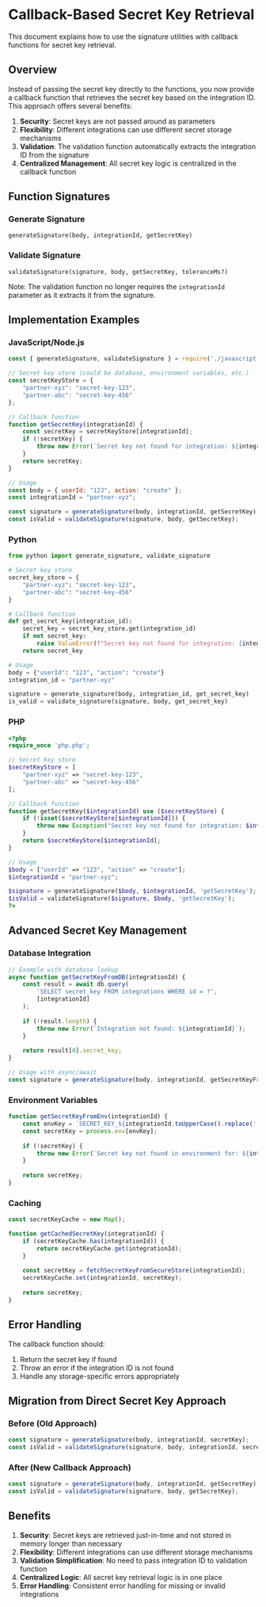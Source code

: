 # Callback-Based Secret Key Retrieval

This document explains how to use the signature utilities with callback functions for secret key retrieval.

## Overview

Instead of passing the secret key directly to the functions, you now provide a callback function that retrieves the secret key based on the integration ID. This approach offers several benefits:

1. **Security**: Secret keys are not passed around as parameters
2. **Flexibility**: Different integrations can use different secret storage mechanisms
3. **Validation**: The validation function automatically extracts the integration ID from the signature
4. **Centralized Management**: All secret key logic is centralized in the callback function

## Function Signatures

### Generate Signature
```
generateSignature(body, integrationId, getSecretKey)
```

### Validate Signature
```
validateSignature(signature, body, getSecretKey, toleranceMs?)
```

Note: The validation function no longer requires the `integrationId` parameter as it extracts it from the signature.

## Implementation Examples

### JavaScript/Node.js

```javascript
const { generateSignature, validateSignature } = require('./javascript');

// Secret key store (could be database, environment variables, etc.)
const secretKeyStore = {
    "partner-xyz": "secret-key-123",
    "partner-abc": "secret-key-456"
};

// Callback function
function getSecretKey(integrationId) {
    const secretKey = secretKeyStore[integrationId];
    if (!secretKey) {
        throw new Error(`Secret key not found for integration: ${integrationId}`);
    }
    return secretKey;
}

// Usage
const body = { userId: "123", action: "create" };
const integrationId = "partner-xyz";

const signature = generateSignature(body, integrationId, getSecretKey);
const isValid = validateSignature(signature, body, getSecretKey);
```

### Python

```python
from python import generate_signature, validate_signature

# Secret key store
secret_key_store = {
    "partner-xyz": "secret-key-123",
    "partner-abc": "secret-key-456"
}

# Callback function
def get_secret_key(integration_id):
    secret_key = secret_key_store.get(integration_id)
    if not secret_key:
        raise ValueError(f"Secret key not found for integration: {integration_id}")
    return secret_key

# Usage
body = {"userId": "123", "action": "create"}
integration_id = "partner-xyz"

signature = generate_signature(body, integration_id, get_secret_key)
is_valid = validate_signature(signature, body, get_secret_key)
```

### PHP

```php
<?php
require_once 'php.php';

// Secret key store
$secretKeyStore = [
    "partner-xyz" => "secret-key-123",
    "partner-abc" => "secret-key-456"
];

// Callback function
function getSecretKey($integrationId) use ($secretKeyStore) {
    if (!isset($secretKeyStore[$integrationId])) {
        throw new Exception("Secret key not found for integration: $integrationId");
    }
    return $secretKeyStore[$integrationId];
}

// Usage
$body = ["userId" => "123", "action" => "create"];
$integrationId = "partner-xyz";

$signature = generateSignature($body, $integrationId, 'getSecretKey');
$isValid = validateSignature($signature, $body, 'getSecretKey');
?>
```

## Advanced Secret Key Management

### Database Integration

```javascript
// Example with database lookup
async function getSecretKeyFromDB(integrationId) {
    const result = await db.query(
        'SELECT secret_key FROM integrations WHERE id = ?', 
        [integrationId]
    );
    
    if (!result.length) {
        throw new Error(`Integration not found: ${integrationId}`);
    }
    
    return result[0].secret_key;
}

// Usage with async/await
const signature = generateSignature(body, integrationId, getSecretKeyFromDB);
```

### Environment Variables

```javascript
function getSecretKeyFromEnv(integrationId) {
    const envKey = `SECRET_KEY_${integrationId.toUpperCase().replace('-', '_')}`;
    const secretKey = process.env[envKey];
    
    if (!secretKey) {
        throw new Error(`Secret key not found in environment for: ${integrationId}`);
    }
    
    return secretKey;
}
```

### Caching

```javascript
const secretKeyCache = new Map();

function getCachedSecretKey(integrationId) {
    if (secretKeyCache.has(integrationId)) {
        return secretKeyCache.get(integrationId);
    }
    
    const secretKey = fetchSecretKeyFromSecureStore(integrationId);
    secretKeyCache.set(integrationId, secretKey);
    
    return secretKey;
}
```

## Error Handling

The callback function should:
1. Return the secret key if found
2. Throw an error if the integration ID is not found
3. Handle any storage-specific errors appropriately

## Migration from Direct Secret Key Approach

### Before (Old Approach)
```javascript
const signature = generateSignature(body, integrationId, secretKey);
const isValid = validateSignature(signature, body, integrationId, secretKey);
```

### After (New Callback Approach)
```javascript
const signature = generateSignature(body, integrationId, getSecretKey);
const isValid = validateSignature(signature, body, getSecretKey);
```

## Benefits

1. **Security**: Secret keys are retrieved just-in-time and not stored in memory longer than necessary
2. **Flexibility**: Different integrations can use different storage mechanisms
3. **Validation Simplification**: No need to pass integration ID to validation function
4. **Centralized Logic**: All secret key retrieval logic is in one place
5. **Error Handling**: Consistent error handling for missing or invalid integrations
